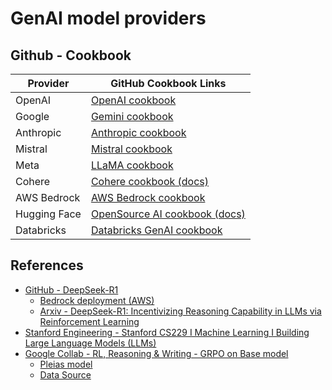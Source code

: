 # GenAI model providers

## Github - Cookbook

| Provider  | GitHub Cookbook Links |
|-----------|------------------------------|
| OpenAI    | [OpenAI cookbook](https://github.com/openai/openai-cookbook) |
| Google    | [Gemini cookbook](https://github.com/google-gemini/cookbook) |
| Anthropic | [Anthropic cookbook](https://github.com/anthropics/anthropic-cookbook) |
| Mistral   | [Mistral cookbook](https://github.com/mistralai/cookbook) |
| Meta      | [LLaMA cookbook](https://github.com/meta-llama/llama-cookbook) |
| Cohere    | [Cohere cookbook (docs)](https://docs.cohere.com/v2/page/cookbooks) |
| AWS Bedrock | [AWS Bedrock cookbook](https://github.com/aws-samples/amazon-bedrock-workshop) |
| Hugging Face | [OpenSource AI cookbook (docs)](https://huggingface.co/learn/cookbook/index) |
| Databricks | [Databricks GenAI cookbook](https://github.com/databricks/genai-cookbook) |

## References

- [GitHub - DeepSeek-R1](https://github.com/deepseek-ai/DeepSeek-R1/tree/main)
  - [Bedrock deployment (AWS)](https://community.aws/content/2sECf0xbpgEIaUpAJcwbrSnIGfu/deploying-deepseek-r1-model-on-amazon-bedrock)
  - [Arxiv - DeepSeek-R1: Incentivizing Reasoning Capability in LLMs via Reinforcement Learning](https://arxiv.org/pdf/2501.12948)
- [Stanford Engineering - Stanford CS229 I Machine Learning I Building Large Language Models (LLMs)](https://www.youtube.com/watch?v=9vM4p9NN0Ts)
- [Google Collab - RL, Reasoning & Writing - GRPO on Base model](https://colab.research.google.com/drive/1Ty0ovsrpw8i-zJvDhlSAtBIVw3EZfHK5?usp=sharing#scrollTo=Q7qTZbUcg5VD)
  - [Pleias model](https://huggingface.co/PleIAs/Pleias-350m-Preview)
  - [Data Source](https://huggingface.co/datasets/PleIAs/verse-wikisource)
